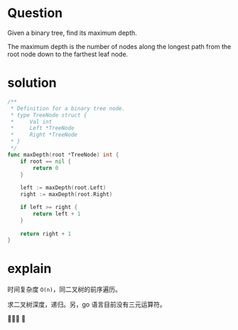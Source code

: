 # Question
Given a binary tree, find its maximum depth.

The maximum depth is the number of nodes along the longest path from the root node down to the farthest leaf node.

# solution
```go
/**
 * Definition for a binary tree node.
 * type TreeNode struct {
 *     Val int
 *     Left *TreeNode
 *     Right *TreeNode
 * }
 */
func maxDepth(root *TreeNode) int {
    if root == nil {
        return 0
    }
    
    left := maxDepth(root.Left)
    right := maxDepth(root.Right)

    if left >= right {
        return left + 1
    }
    
    return right + 1
}
```
# explain
时间复杂度 ```O(n)```，同二叉树的前序遍历。 

求二叉树深度，递归。另，go 语言目前没有三元运算符。 


